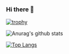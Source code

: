 ### Hi there 👋

<!--
**kanokpolkulsri/kanokpolkulsri** is a ✨ _special_ ✨ repository because its `README.md` (this file) appears on your GitHub profile.

Here are some ideas to get you started:

- 🔭 I’m currently working on ...
- 🌱 I’m currently learning ...
- 👯 I’m looking to collaborate on ...
- 🤔 I’m looking for help with ...
- 💬 Ask me about ...
- 📫 How to reach me: ...
- 😄 Pronouns: ...
- ⚡ Fun fact: ...
-->

[![trophy](https://github-profile-trophy.vercel.app/?username=kanokpolkulsri&title=MultiLanguage,Stars,Repositories,Commit)](https://github.com/ryo-ma/github-profile-trophy)


![Anurag's github stats](https://github-readme-stats.vercel.app/api?username=kanokpolkulsri&count_private=true&show_icons=true&hide=issues,contribs)

[![Top Langs](https://github-readme-stats.vercel.app/api/top-langs/?username=kanokpolkulsri&layout=compact)](https://github.com/anuraghazra/github-readme-stats)
